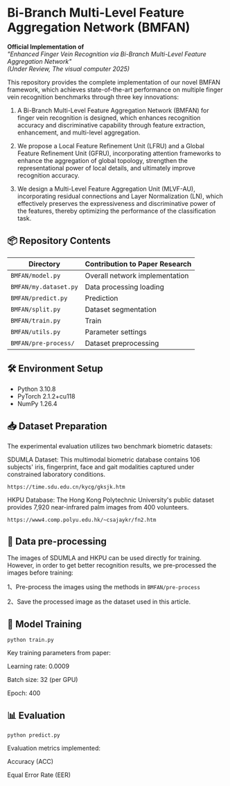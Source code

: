 # Bi-Branch Multi-Level Feature Aggregation Network (BMFAN)
**Official Implementation of**  
_"Enhanced Finger Vein Recognition via Bi-Branch Multi-Level Feature Aggregation Network"_  
*(Under Review, The visual computer 2025)*



This repository provides the complete implementation of our novel BMFAN framework, which achieves state-of-the-art performance on multiple finger vein recognition benchmarks through three key innovations:

1. A Bi-Branch Multi-Level Feature Aggregation Network (BMFAN) for finger vein recognition is designed, which enhances recognition accuracy and discriminative capability through feature extraction, enhancement, and multi-level aggregation.

2. We propose a Local Feature Refinement Unit (LFRU) and a Global Feature Refinement Unit (GFRU), incorporating attention frameworks to enhance the aggregation of global topology, strengthen the representational power of local details, and ultimately improve recognition accuracy.

3. We design a Multi-Level Feature Aggregation Unit (MLVF-AU), incorporating residual connections and Layer Normalization (LN), which effectively preserves the expressiveness and discriminative power of the features, thereby optimizing the performance of the classification task.

## 📦 Repository Contents
| Directory            | Contribution to Paper Research       |
|----------------------|------------------------------------- |
| `BMFAN/model.py`     | Overall network implementation       |
| `BMFAN/my.dataset.py`| Data processing loading              |
| `BMFAN/predict.py`   | Prediction                           |
| `BMFAN/split.py`     | Dataset segmentation                 |
| `BMFAN/train.py`     | Train                                |
| `BMFAN/utils.py`     | Parameter settings                   |
| `BMFAN/pre-process/` | Dataset preprocessing                |


## 🛠️ Environment Setup
- Python 3.10.8
- PyTorch 2.1.2+cu118
- NumPy 1.26.4

## 📥 Dataset Preparation
The experimental evaluation utilizes two benchmark biometric datasets:

SDUMLA Dataset: This multimodal biometric database contains 106 subjects' iris, fingerprint, face and gait modalities captured under constrained laboratory conditions.

```
https://time.sdu.edu.cn/kycg/gksjk.htm
```

HKPU Database: The Hong Kong Polytechnic University's public dataset provides 7,920 near-infrared palm images from 400 volunteers. 

```
https://www4.comp.polyu.edu.hk/~csajaykr/fn2.htm
```



## 🧩 Data pre-processing
   The images of SDUMLA and HKPU can be used directly for training. However, in order to get better recognition results, we pre-processed the images before training:

   1、Pre-process the images using the methods in `BMFAN/pre-process`

   2、Save the processed image as the dataset used in this article.

## 🚀 Model Training
```
python train.py 
```

Key training parameters from paper:

Learning rate: 0.0009

Batch size: 32 (per GPU)

Epoch: 400

## 📊 Evaluation
```
python predict.py 
```

Evaluation metrics implemented:

Accuracy (ACC)

Equal Error Rate (EER)
